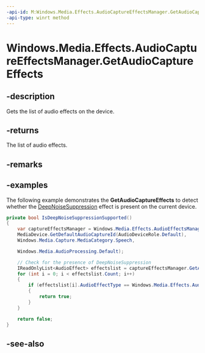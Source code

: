 ```yaml
---
-api-id: M:Windows.Media.Effects.AudioCaptureEffectsManager.GetAudioCaptureEffects
-api-type: winrt method
---
```


<!-- Method syntax
public Windows.Foundation.Collections.IVectorView<Windows.Media.Effects.AudioEffect> GetAudioCaptureEffects()
-->

# Windows.Media.Effects.AudioCaptureEffectsManager.GetAudioCaptureEffects

## -description
Gets the list of audio effects on the device.

## -returns
The list of audio effects.

## -remarks

## -examples

The following example demonstrates the **GetAudioCaptureEffects** to detect whether the [DeepNoiseSuppression](audioeffecttype.md) effect is present on the current device.

```csharp
private bool IsDeepNoiseSuppressionSupported()
{
    var captureEffectsManager = Windows.Media.Effects.AudioEffectsManager.CreateAudioCaptureEffectsManager(
    MediaDevice.GetDefaultAudioCaptureId(AudioDeviceRole.Default),
    Windows.Media.Capture.MediaCategory.Speech,

    Windows.Media.AudioProcessing.Default);

    // Check for the presence of DeepNoiseSuppression
    IReadOnlyList<AudioEffect> effectslist = captureEffectsManager.GetAudioCaptureEffects();
    for (int i = 0; i < effectslist.Count; i++)
    {
        if (effectslist[i].AudioEffectType == Windows.Media.Effects.AudioEffectsType.DeepNoiseSuppression)
        {
            return true;
        }
    }

    return false;
}
```

## -see-also
